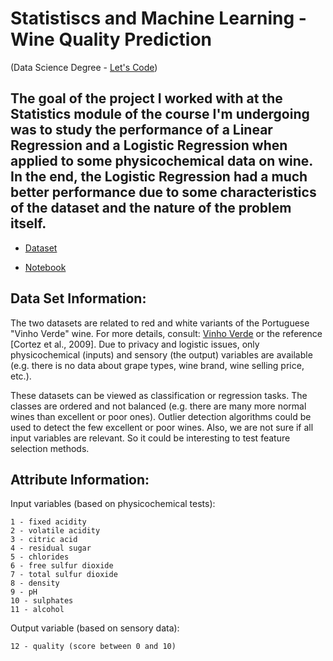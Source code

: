 # Statistiscs and Machine Learning - Wine Quality Prediction 
(Data Science Degree - [Let's Code](https://letscode.com.br/))

## The goal of the project I worked with at the Statistics module of the course I'm undergoing was to study the performance of a Linear Regression and a Logistic Regression when applied to some physicochemical data on wine. In the end, the Logistic Regression had a much better performance due to some characteristics of the dataset and the nature of the problem itself. 

- [Dataset](https://archive.ics.uci.edu/ml/datasets/Wine+Quality)

- [Notebook](https://github.com/GabrielZinatoSP/WineQualityLetsCode/blob/main/Linear%20and%20Logistic%20Regression%20-%20Red%20Wines%20and%20White%20Wines.ipynb)

## Data Set Information:

The two datasets are related to red and white variants of the Portuguese "Vinho Verde" wine. For more details, consult: [Vinho Verde](http://www.vinhoverde.pt/en/) or the reference [Cortez et al., 2009]. Due to privacy and logistic issues, only physicochemical (inputs) and sensory (the output) variables are available (e.g. there is no data about grape types, wine brand, wine selling price, etc.).

These datasets can be viewed as classification or regression tasks. The classes are ordered and not balanced (e.g. there are many more normal wines than excellent or poor ones). Outlier detection algorithms could be used to detect the few excellent or poor wines. Also, we are not sure if all input variables are relevant. So it could be interesting to test feature selection methods.

## Attribute Information:

Input variables (based on physicochemical tests):

    1 - fixed acidity
    2 - volatile acidity
    3 - citric acid
    4 - residual sugar
    5 - chlorides
    6 - free sulfur dioxide
    7 - total sulfur dioxide
    8 - density
    9 - pH
    10 - sulphates
    11 - alcohol

Output variable (based on sensory data):

    12 - quality (score between 0 and 10)


